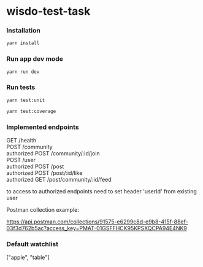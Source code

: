 # wisdo-test-task

### Installation

```bash
yarn install
```

### Run app dev mode

```bash
yarn run dev
```

### Run tests

```bash
yarn test:unit
```

```bash
yarn test:coverage
```

### Implemented endpoints

GET /health \
POST /community \
authorized POST /community/:id/join \
POST /user \
authorized POST /post \
authorized POST /post/:id/like \
authorized GET  /post/community/:id/feed

to access to authorized endpoints need to set header 'userId' from existing user

Postman collection example:

https://api.postman.com/collections/91575-e6299c8d-e9b8-415f-88ef-03f3d762b5ac?access_key=PMAT-01GSFFHCK95KPSXQCPA94E4NK9

### Default watchlist

["apple", "table"]
